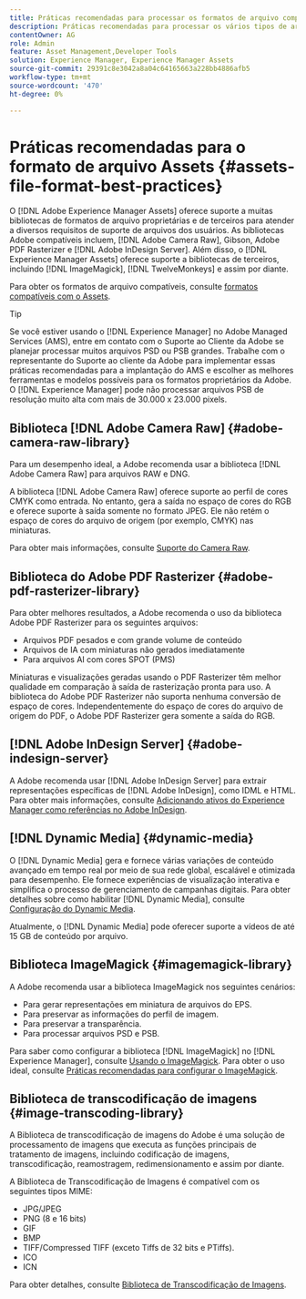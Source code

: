 ```yaml
---
title: Práticas recomendadas para processar os formatos de arquivo compatíveis
description: Práticas recomendadas para processar os vários tipos de arquivos com suporte usando o  [!DNL Experience Manager Assets].
contentOwner: AG
role: Admin
feature: Asset Management,Developer Tools
solution: Experience Manager, Experience Manager Assets
source-git-commit: 29391c8e3042a8a04c64165663a228bb4886afb5
workflow-type: tm+mt
source-wordcount: '470'
ht-degree: 0%

---
```


# Práticas recomendadas para o formato de arquivo Assets {#assets-file-format-best-practices}

O [!DNL Adobe Experience Manager Assets] oferece suporte a muitas bibliotecas de formatos de arquivo proprietárias e de terceiros para atender a diversos requisitos de suporte de arquivos dos usuários. As bibliotecas Adobe compatíveis incluem, [!DNL Adobe Camera Raw], Gibson, Adobe PDF Rasterizer e [!DNL Adobe InDesign Server]. Além disso, o [!DNL Experience Manager Assets] oferece suporte a bibliotecas de terceiros, incluindo [!DNL ImageMagick], [!DNL TwelveMonkeys] e assim por diante.

Para obter os formatos de arquivo compatíveis, consulte [formatos compatíveis com o Assets](/help/assets/assets-formats.md).

>[!TIP]
>
>Se você estiver usando o [!DNL Experience Manager] no Adobe Managed Services (AMS), entre em contato com o Suporte ao Cliente da Adobe se planejar processar muitos arquivos PSD ou PSB grandes. Trabalhe com o representante do Suporte ao cliente da Adobe para implementar essas práticas recomendadas para a implantação do AMS e escolher as melhores ferramentas e modelos possíveis para os formatos proprietários da Adobe. O [!DNL Experience Manager] pode não processar arquivos PSB de resolução muito alta com mais de 30.000 x 23.000 pixels.

## Biblioteca [!DNL Adobe Camera Raw] {#adobe-camera-raw-library}

Para um desempenho ideal, a Adobe recomenda usar a biblioteca [!DNL Adobe Camera Raw] para arquivos RAW e DNG.

A biblioteca [!DNL Adobe Camera Raw] oferece suporte ao perfil de cores CMYK como entrada. No entanto, gera a saída no espaço de cores do RGB e oferece suporte à saída somente no formato JPEG. Ele não retém o espaço de cores do arquivo de origem (por exemplo, CMYK) nas miniaturas.

Para obter mais informações, consulte [Suporte do Camera Raw](/help/assets/camera-raw.md).

## Biblioteca do Adobe PDF Rasterizer {#adobe-pdf-rasterizer-library}

Para obter melhores resultados, a Adobe recomenda o uso da biblioteca Adobe PDF Rasterizer para os seguintes arquivos:

* Arquivos PDF pesados e com grande volume de conteúdo
* Arquivos de IA com miniaturas não gerados imediatamente
* Para arquivos AI com cores SPOT (PMS)

Miniaturas e visualizações geradas usando o PDF Rasterizer têm melhor qualidade em comparação à saída de rasterização pronta para uso. A biblioteca do Adobe PDF Rasterizer não suporta nenhuma conversão de espaço de cores. Independentemente do espaço de cores do arquivo de origem do PDF, o Adobe PDF Rasterizer gera somente a saída do RGB.

## [!DNL Adobe InDesign Server] {#adobe-indesign-server}

A Adobe recomenda usar [!DNL Adobe InDesign Server] para extrair representações específicas de [!DNL Adobe InDesign], como IDML e HTML. Para obter mais informações, consulte [Adicionando ativos do Experience Manager como referências no Adobe InDesign](/help/assets/managing-linked-subassets.md#refai).

## [!DNL Dynamic Media] {#dynamic-media}

O [!DNL Dynamic Media] gera e fornece várias variações de conteúdo avançado em tempo real por meio de sua rede global, escalável e otimizada para desempenho. Ele fornece experiências de visualização interativa e simplifica o processo de gerenciamento de campanhas digitais. Para obter detalhes sobre como habilitar [!DNL Dynamic Media], consulte [Configuração do Dynamic Media](/help/assets/config-dynamic.md).

Atualmente, o [!DNL Dynamic Media] pode oferecer suporte a vídeos de até 15 GB de conteúdo por arquivo.

## Biblioteca ImageMagick {#imagemagick-library}

A Adobe recomenda usar a biblioteca ImageMagick nos seguintes cenários:

* Para gerar representações em miniatura de arquivos do EPS.
* Para preservar as informações do perfil de imagem.
* Para preservar a transparência.
* Para processar arquivos PSD e PSB.

Para saber como configurar a biblioteca [!DNL ImageMagick] no [!DNL Experience Manager], consulte [Usando o ImageMagick](/help/assets/media-handlers.md#an-example-using-imagemagick). Para obter o uso ideal, consulte [Práticas recomendadas para configurar o ImageMagick](/help/assets/best-practices-for-imagemagick.md).

## Biblioteca de transcodificação de imagens {#image-transcoding-library}

A Biblioteca de transcodificação de imagens do Adobe é uma solução de processamento de imagens que executa as funções principais de tratamento de imagens, incluindo codificação de imagens, transcodificação, reamostragem, redimensionamento e assim por diante.

A Biblioteca de Transcodificação de Imagens é compatível com os seguintes tipos MIME:

* JPG/JPEG
* PNG (8 e 16 bits)
* GIF
* BMP
* TIFF/Compressed TIFF (exceto Tiffs de 32 bits e PTiffs).
* ICO
* ICN

Para obter detalhes, consulte [Biblioteca de Transcodificação de Imagens](/help/assets/imaging-transcoding-library.md).
